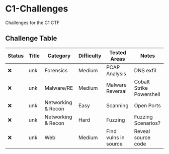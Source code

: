 # C1-Challenges
Challenges for the C1 CTF

## Challenge Table

|Status|Title|Category|Difficulty|Tested Areas|Notes|
|------|-----|--------|----------|------------|-----|
|❌|unk|Forensics|Medium|PCAP Analysis |DNS exfil|
|❌|unk|Malware/RE|Medium|Malware Reversal|Cobalt Strike Powershell|
|❌|unk|Networking & Recon|Easy|Scanning|Open Ports|
|❌|unk|Networking & Recon|Hard|Fuzzing|Fuzzing Scenarios?|
|❌|unk|Web|Medium|Find vulns in source|Reveal source code|